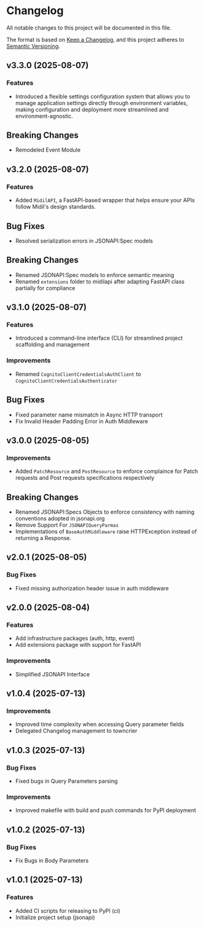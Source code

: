 # Changelog

All notable changes to this project will be documented in this file.

The format is based on [Keep a Changelog](https://keepachangelog.com/en/1.0.0/),
and this project adheres to [Semantic Versioning](https://semver.org/spec/v2.0.0.html).

## v3.3.0 (2025-08-07)

### Features

- Introduced a flexible settings configuration system that allows you to manage application settings directly through environment variables, making configuration and deployment more streamlined and environment-agnostic.

## Breaking Changes

- Remodeled Event Module


## v3.2.0 (2025-08-07)

### Features

- Added `MidilAPI`, a FastAPI-based wrapper that helps ensure your APIs follow Midil's design standards.

## Bug Fixes

- Resolved serialization errors in JSONAPI:Spec models

## Breaking Changes

- Renamed JSONAPI:Spec models to enforce semantic meaning
- Renamed `extensions` folder to midilapi after adapting FastAPI class partially for compliance


## v3.1.0 (2025-08-07)

### Features

- Introduced a command-line interface (CLI) for streamlined project scaffolding and management

### Improvements

- Renamed `CognitoClientCredentialsAuthClient` to `CognitoClientCredentialsAuthenticator`

## Bug Fixes

- Fixed parameter name mismatch in Async HTTP transport
- Fix Invalid Header Padding Error in Auth Middleware


## v3.0.0 (2025-08-05)

### Improvements

- Added `PatchResource` and `PostResource` to enforce complaince for Patch requests and Post requests specifications respectively

## Breaking Changes

- Renamed JSONAPI:Specs Objects to enforce consistency with naming conventions adopted in jsonapi.org
- Remove Support For `JSONAPIQueryParmas`
- Implementations of `BaseAuthMiddleware` raise HTTPException instead of returning a Response.


## v2.0.1 (2025-08-05)

### Bug Fixes

- Fixed missing authorization header issue in auth middleware


## v2.0.0 (2025-08-04)

### Features

- Add infrastructure packages (auth, http, event)
- Add extensions package with support for FastAPI

### Improvements

- Simplified JSONAPI Interface


## v1.0.4 (2025-07-13)

### Improvements

- Improved time complexity when accessing Query parameter fields
- Delegated Changelog management to towncrier


## v1.0.3 (2025-07-13)

### Bug Fixes

- Fixed bugs in Query Parameters parsing

### Improvements

- Improved makefile with build and push commands for PyPI deployment


## v1.0.2 (2025-07-13)

### Bug Fixes

- Fix Bugs in Body Parameters


## v1.0.1 (2025-07-13)

### Features

- Added CI scripts for releasing to PyPI (ci)
- Initialize project setup (jsonapi)
